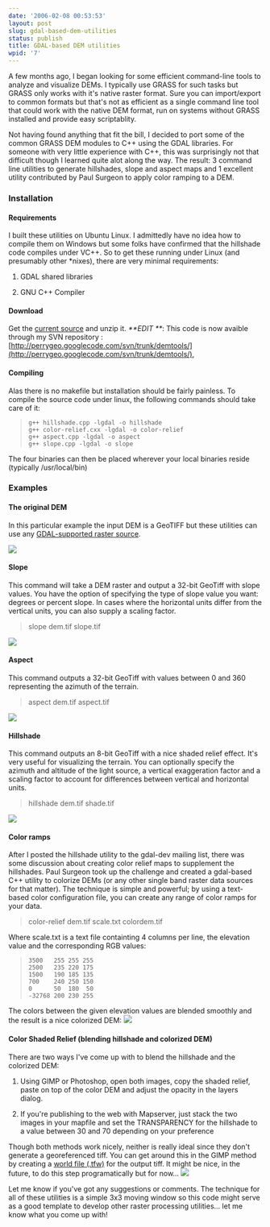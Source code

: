 ```yaml
---
date: '2006-02-08 00:53:53'
layout: post
slug: gdal-based-dem-utilities
status: publish
title: GDAL-based DEM utilities
wpid: '7'
---
```


A few months ago, I began looking for some efficient command-line tools to analyze and visualize DEMs. I typically use GRASS for such tasks but GRASS only works with it's native raster format. Sure you can import/export to common formats but that's not as efficient as a single command line tool that could work with the native DEM format, run on systems without GRASS installed and provide easy scriptablity.  

Not having found anything that fit the bill, I decided to port some of the common GRASS DEM modules to C++ using the GDAL libraries. For someone with very little experience with C++, this was surprisingly not that difficult though I learned quite alot along the way.  The result: 3 command line utilities to generate hillshades, slope and aspect maps and 1 excellent utility contributed by Paul Surgeon to apply color ramping to a DEM.



###  Installation 





#### Requirements



I built these utilities on Ubuntu Linux. I admittedly have no idea how to compile them on Windows but some folks have confirmed that the hillshade code compiles under VC++. So to get these running under Linux (and presumably other *nixes), there are very minimal requirements:




 
  1. GDAL shared libraries  

 
  2. GNU C++ Compiler





#### Download


Get the [current source](/download/gdaldemtools_20060207.zip) and unzip it.  _**EDIT **_: This code is now avaible through my SVN repository : [http://perrygeo.googlecode.com/svn/trunk/demtools/](http://perrygeo.googlecode.com/svn/trunk/demtools/),



#### Compiling


Alas there is no makefile but installation should be fairly painless. To compile the source code under linux, the following commands should take care of it:


> 
>     g++ hillshade.cpp -lgdal -o hillshade
>     g++ color-relief.cxx -lgdal -o color-relief
>     g++ aspect.cpp -lgdal -o aspect
>     g++ slope.cpp -lgdal -o slope
>     



The four binaries can then be placed wherever your local binaries reside (typically /usr/local/bin)



###  Examples 





#### The original DEM


In this particular example the input DEM is a GeoTIFF but these utilities can use any [GDAL-supported raster source](http://gdal.maptools.org/formats_list.html).

![](/assets/img/dem/dem.jpg)



####  Slope 


This command will take a DEM raster and output a 32-bit GeoTiff with slope values. You have the option of specifying the type of slope value you want: degrees or percent slope. In cases where the horizontal units differ from the vertical units, you can also supply a scaling factor.



> slope dem.tif slope.tif


![](/assets/img/dem/slope.jpg)



####  Aspect 


This command outputs a 32-bit GeoTiff with values between 0 and 360 representing the azimuth of the terrain.



> aspect dem.tif aspect.tif


![](/assets/img/dem/aspect.jpg)



####  Hillshade 


This command outputs an 8-bit GeoTiff with a nice shaded relief effect. It's very useful for visualizing the terrain. You can optionally specify the azimuth and altitude of the light source, a vertical exaggeration factor and a scaling factor to account for differences between vertical and horizontal units.



> hillshade dem.tif shade.tif


![](/assets/img/dem/shade.jpg)



####  Color ramps 



After I posted the hillshade utility to the gdal-dev mailing list, there was some discussion about creating color relief maps to supplement the hillshades. Paul Surgeon took up the challenge and created a gdal-based C++ utility to colorize DEMs (or any other single band raster data sources for that matter). The technique is simple and powerful; by using a text-based color configuration file, you can create any range of color ramps for your data. 



> color-relief dem.tif scale.txt colordem.tif


Where scale.txt is a text file containting 4 columns per line, the elevation value and the corresponding RGB values:


> 
>     3500   255 255 255
>     2500   235 220 175
>     1500   190 185 135
>     700    240 250 150
>     0      50  180  50
>     -32768 200 230 255
>     



The colors between the given elevation values are blended smoothly and the result is a nice colorized DEM:
![](/assets/img/dem/colordem.jpg)



####  Color Shaded Relief (blending hillshade and colorized DEM) 


There are two ways I've come up with to blend the hillshade and the colorized DEM:



 
  1. Using GIMP or Photoshop, open both images, copy the shaded relief, paste on top of the color DEM and adjust the opacity in the layers dialog.
 
  2. If you're publishing to the web with Mapserver, just stack the two images in your mapfile and set the TRANSPARENCY for the hillshade to a value between 30 and 70 depending on your preference



 Though both methods work nicely, neither is really ideal since they don't generate a georeferenced tiff.  You can get around this in the GIMP method by creating a [world file (.tfw)](http://gdal.maptools.org/frmt_various.html#WLD) for the output tiff. It might be nice, in the future, to do this step programatically but for now...
![](/assets/img/dem/combine.jpg)


Let me know if you've got any suggestions or comments. The technique for all of these utilities is a simple 3x3 moving window so this code might serve as a good template to develop other raster processing utilities... let me know what you come up with!
